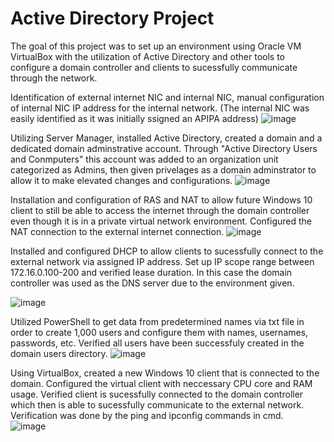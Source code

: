 # Active Directory Project
The goal of this project was to set up an environment using Oracle VM VirtualBox with the utilization of Active Directory and other tools to configure a domain controller and clients to sucessfully communicate through the network.

Identification of external internet NIC and internal NIC, manual configuration of internal NIC IP address for the internal network. (The internal NIC was easily identified as it was initially ssigned an APIPA address) 
![image](https://github.com/kimSim/AD/assets/10665087/7068d945-4f68-41fd-9672-4f3e104c9215)


Utilizing Server Manager, installed Active Directory, created a domain and a dedicated domain adminstrative account. Through "Active Directory Users and Conmputers" this account was added to an organization unit categorized as Admins, then given privelages as a domain adminstrator to allow it to make elevated changes and configurations.
![image](https://github.com/kimSim/AD/assets/10665087/a83b1e08-3f7c-4367-a231-8167633f85ab)


Installation and configuration of RAS and NAT to allow future Windows 10 client to still be able to access the internet through the domain controller even though it is in a private virtual network environment. Configured the NAT connection to the external internet connection.
![image](https://github.com/kimSim/AD/assets/10665087/2e33caa5-35b0-421d-ab2d-ef792aef027e)


Installed and configured DHCP to allow clients to sucessfully connect to the external network via assigned IP address. Set up IP scope range between 172.16.0.100-200 and verified lease duration. In this case the domain controller was used as the DNS server due to the environment given. 

![image](https://github.com/kimSim/AD/assets/10665087/ab8aec21-bfe1-4428-9a62-ee668f1fbe56)


Utilized PowerShell to get data from predetermined names via txt file in order to create 1,000 users and configure them with names, usernames, passwords, etc. Verified all users have been successfuly created in the domain users directory. 
![image](https://github.com/kimSim/AD/assets/10665087/af5b18cb-9b1c-403d-b792-25bc2e981d8b)


Using VirtualBox, created a new Windows 10 client that is connected to the domain. Configured the virtual client with neccessary CPU core and RAM usage. Verified client is sucessfully connected to the domain controller which then is able to sucessfully communicate to the external network. Verification was done by the ping and ipconfig commands in cmd.  
![image](https://github.com/kimSim/AD/assets/10665087/d8854481-b099-4ea9-8015-313b53745cc3)

